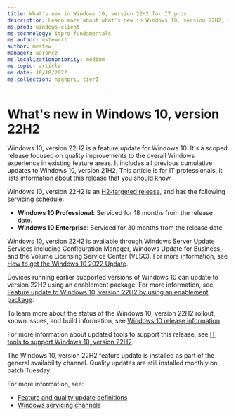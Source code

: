 ```yaml
---
title: What's new in Windows 10, version 22H2 for IT pros
description: Learn more about what's new in Windows 10, version 22H2, including how to get it.
ms.prod: windows-client
ms.technology: itpro-fundamentals
ms.author: mstewart
author: mestew
manager: aaroncz
ms.localizationpriority: medium
ms.topic: article
ms.date: 10/18/2022
ms.collection: highpri, tier1
---
```


# What's new in Windows 10, version 22H2

<!-- 7133471 -->

Windows 10, version 22H2 is a feature update for Windows 10. It's a scoped release focused on quality improvements to the overall Windows experience in existing feature areas. It includes all previous cumulative updates to Windows 10, version 21H2. This article is for IT professionals, it lists information about this release that you should know.

Windows 10, version 22H2 is an [H2-targeted release](/lifecycle/faq/windows#what-is-the-servicing-timeline-for-a-version--feature-update--of-windows-10-), and has the following servicing schedule:

- **Windows 10 Professional**: Serviced for 18 months from the release date.
- **Windows 10 Enterprise**: Serviced for 30 months from the release date.

Windows 10, version 22H2 is available through Windows Server Update Services including Configuration Manager, Windows Update for Business, and the Volume Licensing Service Center (VLSC). For more information, see [How to get the Windows 10 2022 Update](https://blogs.windows.com/windowsexperience/2022/10/18/how-to-get-the-windows-10-2022-update/).

Devices running earlier supported versions of Windows 10 can update to version 22H2 using an enablement package. For more information, see [Feature update to Windows 10, version 22H2 by using an enablement package](https://support.microsoft.com/topic/kb5015684-featured-update-to-windows-10-version-22h2-by-using-an-enablement-package-09d43632-f438-47b5-985e-d6fd704eee61).

To learn more about the status of the Windows 10, version 22H2 rollout, known issues, and build information, see [Windows 10 release information](/windows/release-health/release-information).

For more information about updated tools to support this release, see [IT tools to support Windows 10, version 22H2](https://techcommunity.microsoft.com/t5/windows-it-pro-blog/it-tools-to-support-windows-10-version-22h2/ba-p/3655750).

The Windows 10, version 22H2 feature update is installed as part of the general availability channel. Quality updates are still installed monthly on patch Tuesday.

For more information, see:

- [Feature and quality update definitions](/windows/deployment/update/waas-quick-start#definitions)
- [Windows servicing channels](/windows/deployment/update/waas-overview#servicing-channels)
